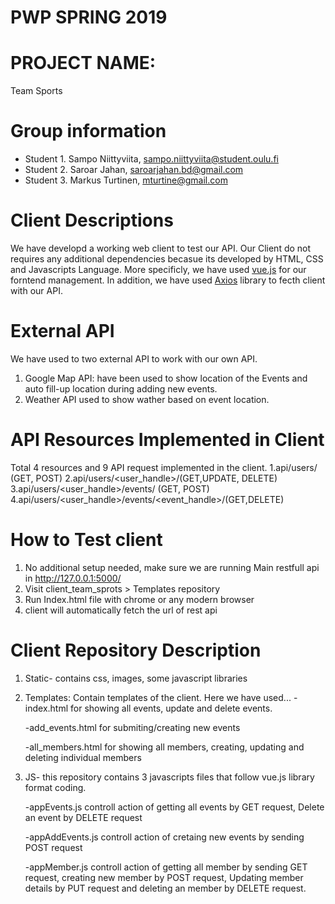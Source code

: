 # PWP SPRING 2019
# PROJECT NAME:
Team Sports
# Group information
* Student 1. Sampo Niittyviita, sampo.niittyviita@student.oulu.fi
* Student 2. Saroar Jahan, saroarjahan.bd@gmail.com
* Student 3. Markus Turtinen, mturtine@gmail.com

# Client Descriptions
We have developd a working  web client  to test our API. Our Client do not requires any additional  dependencies becasue its developed by  HTML, CSS and  Javascripts Language. More specificly, we have used <a  target="_blank" href="https://vuejs.org/">vue.js</a> for our forntend management. In addition, we have used <a target="_blank" href="https://vuejs.org/v2/cookbook/using-axios-to-consume-apis.html">Axios</a> library to fecth client with our API.

# External API
We have used to two external API to work with our own API.
1. Google Map API: have been used to show location of the Events and auto fill-up location during adding new events.
2. Weather API used to show wather based on event location.

# API Resources Implemented in Client
Total 4 resources and 9 API request implemented in the client.
1.api/users/ (GET, POST)
2.api/users/<user_handle>/(GET,UPDATE, DELETE)
3.api/users/<user_handle>/events/ (GET, POST)
4.api/users/<user_handle>/events/<event_handle>/(GET,DELETE)


# How to Test client
1. No additional setup needed, make sure we are running Main restfull api in http://127.0.0.1:5000/
1. Visit  client_team_sprots > Templates repository
2. Run Index.html file with chrome or any modern browser
4. client will automatically fetch the url of rest api 

# Client Repository Description
1. Static- contains css, images, some javascript libraries 

2. Templates: Contain templates of the client. Here we have used...
	-index.html for showing all events, update and delete events.
	
	-add_events.html for submiting/creating new events
	
	-all_members.html for showing all members, creating, updating and deleting individual members

3. JS- this repository contains 3 javascripts files that follow vue.js library format coding. 

	-appEvents.js controll action of getting all events by GET request, Delete an event by DELETE request
	
	-appAddEvents.js controll action of cretaing new events by sending POST request
	
	-appMember.js controll action of getting all member by sending GET request, creating new member by 
	 POST request, Updating member details by PUT request and deleting an member by DELETE request.





